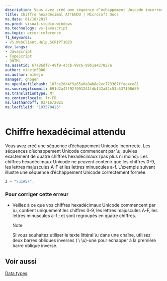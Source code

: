 ```yaml
---
description: Vous avez créé une séquence d’échappement Unicode incorrecte.
title: Chiffre hexadécimal ATTENDU | Microsoft Docs
ms.date: 01/18/2017
ms.prod: visual-studio-windows
ms.technology: vs-javascript
ms.topic: error-reference
f1_keywords:
- VS.WebClient.Help.SCRIPT1023
dev_langs:
- JavaScript
- TypeScript
- DHTML
ms.assetid: 67a86df7-49f9-43cb-99c6-99b1a427827a
author: mikejo5000
ms.author: mikejo
manager: ghogen
ms.openlocfilehash: 107ce2dd4f9a65a0a04b8e2ec773367ffae4ce81
ms.sourcegitcommit: 691d2a47f92f991241fdb132a82c53a537198d50
ms.translationtype: MT
ms.contentlocale: fr-FR
ms.lasthandoff: 03/16/2021
ms.locfileid: "103570425"
---
```

# <a name="expected-hexadecimal-digit"></a>Chiffre hexadécimal attendu
Vous avez créé une séquence d’échappement Unicode incorrecte. Les séquences d’échappement Unicode commencent par \u, suivies exactement de quatre chiffres hexadécimaux (pas plus ni moins). Les chiffres hexadécimaux Unicode ne peuvent contenir que les chiffres 0-9, les lettres majuscules A-F et les lettres minuscules a-f. L’exemple suivant illustre une séquence d’échappement Unicode correctement formée.  
  
```JavaScript  
z = "\u1A5F";  
```  
  
### <a name="to-correct-this-error"></a>Pour corriger cette erreur  
  
- Veillez à ce que vos chiffres hexadécimaux Unicode commencent par \u, contient uniquement les chiffres 0-9, les lettres majuscules A-F, les lettres minuscules a-f ; et sont regroupés en quatre chiffres.  
  
    > [!NOTE]
    > Si vous souhaitez utiliser le texte littéral \u dans une chaîne, utilisez deux barres obliques inverses ( \\ \u)-une pour échapper à la première barre oblique inverse.  
  
## <a name="see-also"></a>Voir aussi  
 [Data types](https://developer.mozilla.org/docs/Web/JavaScript/Data_structures)
